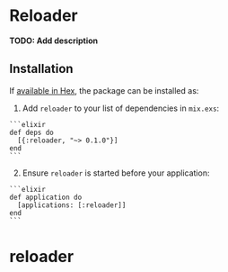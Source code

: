 # Reloader

**TODO: Add description**

## Installation

If [available in Hex](https://hex.pm/docs/publish), the package can be installed as:

  1. Add `reloader` to your list of dependencies in `mix.exs`:

    ```elixir
    def deps do
      [{:reloader, "~> 0.1.0"}]
    end
    ```

  2. Ensure `reloader` is started before your application:

    ```elixir
    def application do
      [applications: [:reloader]]
    end
    ```

# reloader
